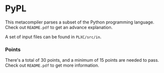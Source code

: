 # PyPL

This metacompiler parses a subset of the Python programming language. Check out `README.pdf` to get an advance
explanation.

A set of input files can be found in `PLXC/src/in`.

### Points

There's a total of 30 points, and a minimum of 15 points are needed to pass. Check out `README.pdf` to get more
information.